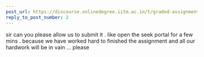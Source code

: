 ```yaml
---
post_url: https://discourse.onlinedegree.iitm.ac.in/t/graded-assignment-1-submission-not-shown/165396/4
reply_to_post_number: 2
---
```

sir can you please allow us to submit it . like open the seek portal for a few mins . because we have worked hard to finished the assignment and all our hardwork will be in vain … please
